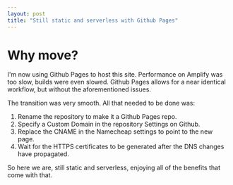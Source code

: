 ```yaml
---
layout: post
title: "Still static and serverless with Github Pages"
---
```

# Why move?
I'm now using Github Pages to host this site. Performance on Amplify
was too slow, builds were even slowed. Github Pages allows for a near
identical workflow, but without the aforementioned issues.

The transition was very smooth. All that needed to be done was:
1. Rename the repository to make it a Github Pages repo.
2. Specify a Custom Domain in the repository Settings on Github.
3. Replace the CNAME in the Namecheap settings to point to the new page.
4. Wait for the HTTPS certificates to be generated after the DNS changes
have propagated.

So here we are, still static and serverless, enjoying all of the benefits
that come with that.
